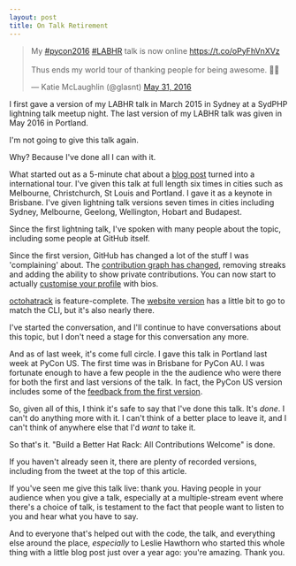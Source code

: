 ```yaml
---
layout: post
title: On Talk Retirement
---
```


<blockquote class="twitter-tweet" data-lang="en"><p lang="en" dir="ltr">My <a href="https://twitter.com/hashtag/pycon2016?src=hash">#pycon2016</a> <a href="https://twitter.com/hashtag/LABHR?src=hash">#LABHR</a> talk is now online <a href="https://t.co/oPyFhVnXVz">https://t.co/oPyFhVnXVz</a><br><br>Thus ends my world tour of thanking people for being awesome. 👏💜</p>&mdash; Katie McLaughlin (@glasnt) <a href="https://twitter.com/glasnt/status/737682909461544960">May 31, 2016</a></blockquote>
<script async src="//platform.twitter.com/widgets.js" charset="utf-8"></script>

I first gave a version of my LABHR talk in March 2015 in Sydney at a SydPHP lightning talk meetup night. The last version of my LABHR talk was given in May 2016 in Portland. 

I'm not going to give this talk again. 

Why? Because I've done all I can with it. 

What started out as a 5-minute chat about a [blog post](https://hawthornlandings.org/2015/02/13/a-place-to-hang-your-hat/) turned into a international tour. I've given this talk at full length six times in cities such as Melbourne, Christchurch, St Louis and Portland. I gave it as a keynote in Brisbane. I've given lightning talk versions seven times in cities including Sydney, Melbourne, Geelong, Wellington, Hobart and Budapest. 

Since the first lightning talk, I've spoken with many people about the topic, including some people at GitHub itself. 

Since the first version, GitHub has changed a lot of the stuff I was 'complaining' about. The [contribution graph has changed](https://github.com/blog/2173-more-contributions-on-your-profile), removing streaks and adding the ability to show private contributions. You can now start to actually [customise your profile](https://twitter.com/glasnt/status/739550455139729409) with bios. 

[octohatrack](https://github.com/LABHR/octohatrack) is feature-complete. The [website version](https://labhr.github.io/hatrack/#) has a little bit to go to match the CLI, but it's also nearly there. 

I've started the conversation, and I'll continue to have conversations about this topic, but I don't need a stage for this conversation any more. 

And as of last week, it's come full circle. I gave this talk in Portland last week at PyCon US. The first time was in Brisbane for PyCon AU. I was fortunate enough to have a few people in the the audience who were there for both the first and last versions of the talk. In fact, the PyCon US version includes some of the [feedback from the first version](https://youtu.be/iAu7Xw9lFt0?t=406). 

So, given all of this, I think it's safe to say that I've done this talk. It's *done*. I can't do anything more with it. I can't think of a better place to leave it, and I can't think of anywhere else that I'd *want* to take it. 

So that's it. "Build a Better Hat Rack: All Contributions Welcome" is done. 

If you haven't already seen it, there are plenty of recorded versions, including from the tweet at the top of this article. 

If you've seen me give this talk live: thank you. Having people in your audience when you give a talk, especially at a multiple-stream event where there's a choice of talk, is testament to the fact that people want to listen to you and hear what you have to say. 

And to everyone that's helped out with the code, the talk, and everything else around the place, *especially* to Leslie Hawthorn who started this whole thing with a little blog post just over a year ago: you're amazing. Thank you. 
